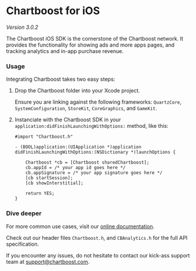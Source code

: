 # Chartboost for iOS

*Version 3.0.2*

The Chartboost iOS SDK is the cornerstone of the Chartboost network. It provides the functionality for showing ads and  more apps pages, and tracking analytics and in-app purchase revenue.


### Usage

Integrating Chartboost takes two easy steps:

 1. Drop the Chartboost folder into your Xcode project.
    
    Ensure you are linking against the following frameworks: `QuartzCore`, `SystemConfiguration`, `StoreKit`, `CoreGraphics`, and `GameKit`.

 2. Instanciate with the Chartboost SDK in your `application:didFinishLaunchingWithOptions:` method, like this:
    
        #import "Chartboost.h"
        
        - (BOOL)application:(UIApplication *)application didFinishLaunchingWithOptions:(NSDictionary *)launchOptions {
            
            Chartboost *cb = [Chartboost sharedChartboost];
            cb.appId = /* your app id goes here */
            cb.appSignature = /* your app signature goes here */
            [cb startSession];
            [cb showInterstitial];
            
            return YES;
        }



### Dive deeper

For more common use cases, visit our [online documentation](url).

Check out our header files `Chartboost.h`, and `CBAnalytics.h` for the full API specification.

If you encounter any issues, do not hesitate to contact our kick-ass support team at [support@chartboost.com](mailto:support@chartboost.com).
